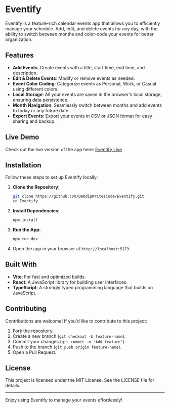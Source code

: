 # Eventify

Eventify is a feature-rich calendar events app that allows you to efficiently manage your schedule. Add, edit, and delete events for any day, with the ability to switch between months and color-code your events for better organization.

## Features

- **Add Events**: Create events with a title, start time, end time, and description.
- **Edit & Delete Events**: Modify or remove events as needed.
- **Event Color Coding**: Categorize events as Personal, Work, or Casual using different colors.
- **Local Storage**: All your events are saved in the browser's local storage, ensuring data persistence.
- **Month Navigation**: Seamlessly switch between months and add events to today or any future date.
- **Export Events**: Export your events in CSV or JSON format for easy sharing and backup.

## Live Demo

Check out the live version of the app here: [Eventify Live](https://eventify-rosy-chi.vercel.app/)

## Installation

Follow these steps to set up Eventify locally:

1. **Clone the Repository**:
   ```bash
   git clone https://github.com/DebdipWritesCode/Eventify.git
   cd Eventify
   ```

2. **Install Dependencies**:
   ```bash
   npm install
   ```

3. **Run the App**:
   ```bash
   npm run dev
   ```

4. Open the app in your browser at `http://localhost:5173`.

## Built With

- **Vite**: For fast and optimized builds.
- **React**: A JavaScript library for building user interfaces.
- **TypeScript**: A strongly typed programming language that builds on JavaScript.

## Contributing

Contributions are welcome! If you'd like to contribute to this project:

1. Fork the repository.
2. Create a new branch (`git checkout -b feature-name`).
3. Commit your changes (`git commit -m 'Add feature'`).
4. Push to the branch (`git push origin feature-name`).
5. Open a Pull Request.

## License

This project is licensed under the MIT License. See the LICENSE file for details.

---

Enjoy using Eventify to manage your events effortlessly!
